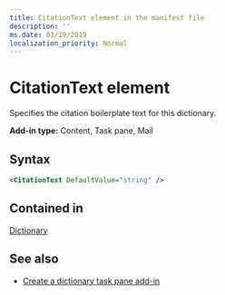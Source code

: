 ```yaml
---
title: CitationText element in the manifest file
description: ''
ms.date: 03/19/2019
localization_priority: Normal
---
```


# CitationText element

Specifies the citation boilerplate text for this dictionary.

**Add-in type:** Content, Task pane, Mail

## Syntax

```XML
<CitationText DefaultValue="string" />
```

## Contained in

[Dictionary](dictionary.md)

## See also

- [Create a dictionary task pane add-in](../../word/dictionary-task-pane-add-ins.md)

